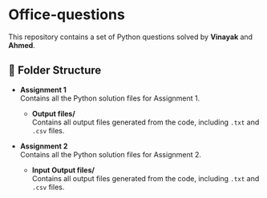 # Office-questions

This repository contains a set of Python questions solved by **Vinayak** and **Ahmed**.

## 📁 Folder Structure

- **Assignment 1**  
  Contains all the Python solution files for Assignment 1.
  - **Output files/**  
    Contains all output files generated from the code, including `.txt` and `.csv` files.

- **Assignment 2**  
  Contains all the Python solution files for Assignment 2.
  - **Input Output files/**  
    Contains all output files generated from the code, including `.txt` and `.csv` files.


